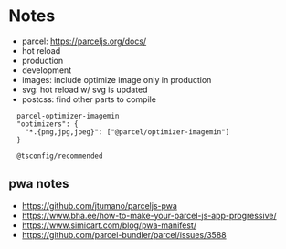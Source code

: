 # Notes

- parcel: https://parceljs.org/docs/
- hot reload
- production
- development
- images: include optimize image only in production
- svg: hot reload w/ svg is updated
- postcss: find other parts to compile

```
  parcel-optimizer-imagemin
  "optimizers": {
    "*.{png,jpg,jpeg}": ["@parcel/optimizer-imagemin"]
  }

  @tsconfig/recommended
```
## pwa notes
- https://github.com/jtumano/parceljs-pwa
- https://www.bha.ee/how-to-make-your-parcel-js-app-progressive/
- https://www.simicart.com/blog/pwa-manifest/
- https://github.com/parcel-bundler/parcel/issues/3588